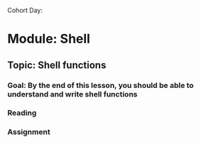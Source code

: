 Cohort Day:

# Module: Shell

## Topic: Shell functions

### Goal: By the end of this lesson, you should be able to understand and write shell functions

### Reading

### Assignment
